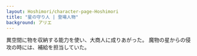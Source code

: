 ```yaml
---
layout: Hoshimori/character-page-Hoshimori
title: "星の守り人 | 登場人物"
background: アリエ
---
```


異空間に物を収納する能力を使い、大商人に成りあがった。
魔物の星からの侵攻の時には、補給を担当していた。